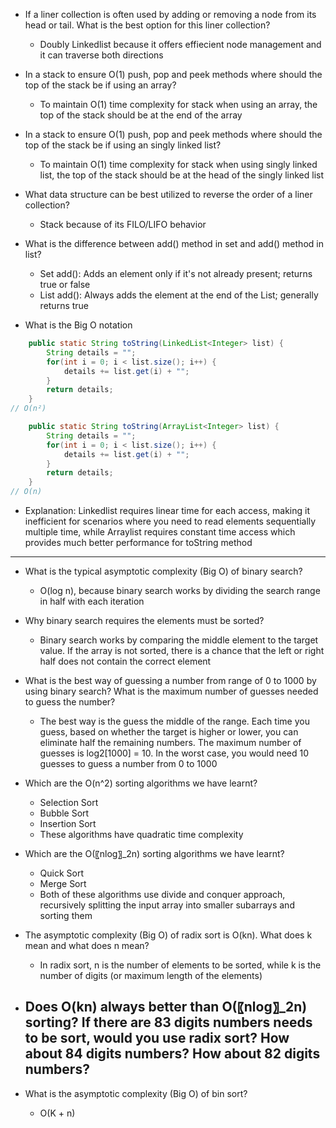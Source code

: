 - If a liner collection is often used by adding or removing a node from its head or tail. What is the best option for this liner collection?
	- Doubly Linkedlist because it offers effiecient node management and it can traverse both directions

- In a stack to ensure O(1) push, pop and peek methods where should the top of the stack be if using an array?
	- To maintain O(1) time complexity for stack when using an array, the top of the stack should be at the end of the array

- In a stack to ensure O(1) push, pop and peek methods where should the top of the stack be if using an singly linked list?
	- To maintain O(1) time complexity for stack when using singly linked list, the top of the stack should be at the head of the singly linked list

- What data structure can be best utilized to reverse the order of a liner collection?
	- Stack because of its FILO/LIFO behavior

- What is the difference between add() method in set and add() method in list?
	- Set add(): Adds an element only if it's not already present; returns true or false
	- List add(): Always adds the element at the end of the List; generally returns true

- What is the Big O notation
```Java
    public static String toString(LinkedList<Integer> list) {
        String details = "";
        for(int i = 0; i < list.size(); i++) {
            details += list.get(i) + "";
        }
        return details;
    }
// O(n²)
```

```Java
    public static String toString(ArrayList<Integer> list) {
        String details = "";
        for(int i = 0; i < list.size(); i++) {
            details += list.get(i) + "";
        }
        return details;
    }
// O(n)
```

- Explanation: Linkedlist requires linear time for each access, making it inefficient for scenarios where you need to read elements sequentially multiple time, while Arraylist requires constant time access which provides much better performance for toString method
---

- What is the typical asymptotic complexity (Big O) of binary search?
	- O(log n), because binary search works by dividing the search range in half with each iteration

- Why binary search requires the elements must be sorted?
	- Binary search works by comparing the middle element to the target value. If the array is not sorted, there is a chance that the left or right half does not contain the correct element

- What is the best way of guessing a number from range of 0 to 1000 by using binary search? What is the maximum number of guesses needed to guess the number?
	- The best way is the guess the middle of the range. Each time you guess, based on whether the target is higher or lower, you can eliminate half the remaining numbers. The maximum number of guesses is log2[1000] = 10. In the worst case, you would need 10 guesses to guess a number from 0 to 1000

- Which are the O(n^2) sorting algorithms we have learnt?
	- Selection Sort
	- Bubble Sort
	- Insertion Sort
	- These algorithms have quadratic time complexity 

- Which are the O(〖nlog〗_2⁡n) sorting algorithms we have learnt?
	- Quick Sort
	- Merge Sort
	- Both of these algorithms use divide and conquer approach, recursively splitting the input array into smaller subarrays and sorting them

- The asymptotic complexity (Big O) of radix sort is O(kn). What does k mean and what does n mean?
	- In radix sort, n is the number of elements to be sorted, while k is the number of digits (or maximum length of the elements)

- Does O(kn) always better than O(〖nlog〗_2⁡n) sorting? If there are 83 digits numbers needs to be sort, would you use radix sort? How about 84 digits numbers? How about 82 digits numbers?
	- 

- What is the asymptotic complexity (Big O) of bin sort?
	- O(K + n)